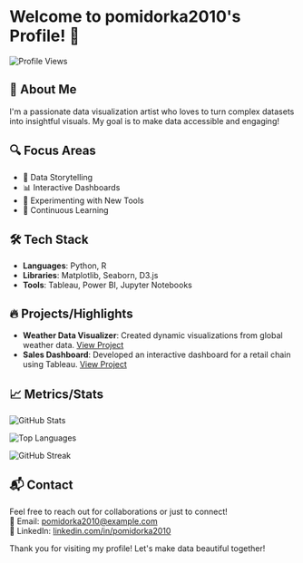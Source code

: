 # Welcome to pomidorka2010's Profile! 🚀

![Profile Views](https://komarev.com/ghpvc/?username=pomidorka2010&label=Profile%20Views&color=blue&style=flat)

## 🌟 About Me
I'm a passionate data visualization artist who loves to turn complex datasets into insightful visuals. My goal is to make data accessible and engaging!

## 🔍 Focus Areas
- 🎨 Data Storytelling
- 📊 Interactive Dashboards
- 🧪 Experimenting with New Tools
- 🔄 Continuous Learning

## 🛠️ Tech Stack
- **Languages**: Python, R
- **Libraries**: Matplotlib, Seaborn, D3.js
- **Tools**: Tableau, Power BI, Jupyter Notebooks

## 🔥 Projects/Highlights
- **Weather Data Visualizer**: Created dynamic visualizations from global weather data. [View Project](https://github.com/pomidorka2010/weather-visualizer)
- **Sales Dashboard**: Developed an interactive dashboard for a retail chain using Tableau. [View Project](https://github.com/pomidorka2010/sales-dashboard)

## 📈 Metrics/Stats
![GitHub Stats](https://github-readme-stats.vercel.app/api?username=pomidorka2010&show_icons=true&theme=radical)

![Top Languages](https://github-readme-stats.vercel.app/api/top-langs/?username=pomidorka2010&layout=compact&theme=radical)

![GitHub Streak](https://streak-stats.demolab.com/?user=pomidorka2010&theme=radical)

## 📬 Contact
Feel free to reach out for collaborations or just to connect!  
📧 Email: pomidorka2010@example.com  
🔗 LinkedIn: [linkedin.com/in/pomidorka2010](https://www.linkedin.com/in/pomidorka2010)  

Thank you for visiting my profile! Let's make data beautiful together!